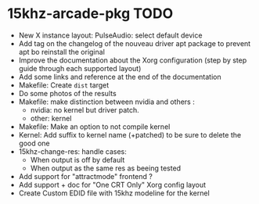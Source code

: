 15khz-arcade-pkg TODO
=====================

-    New X instance layout: PulseAudio: select default device
-    Add tag on the changelog of the nouveau driver apt package to prevent apt
     bo reinstall the original
-    Improve the documentation about the Xorg configuration 
     (step by step guide through each supported layout)
-    Add some links and reference at the end of the documentation
-    Makefile: Create `dist` target 
-    Do some photos of the results
-    Makefile: make distinction between nvidia and others :
     -   nvidia: no kernel but driver patch. 
     -   other: kernel
-    Makefile: Make an option to not compile kernel
-    Kernel: Add suffix to kernel name (+patched) to be sure to delete
     the good one
-    15khz-change-res: handle cases:
     - When output is off by default
     - When output as the same res as beeing tested
-    Add support for "attractmode" frontend ?
-    Add support + doc for "One CRT Only" Xorg config layout
-    Create Custom EDID file with 15khz modeline for the kernel
